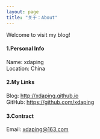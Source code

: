 ```yaml
---
layout: page
title: "关于：About"
---
```

Welcome to visit my blog!

#### 1.Personal Info
Name: xdaping   
Location: China   

#### 2.My Links
Blog: <http://xdaping.github.io>  
GitHub: <https://github.com/xdaping>   

#### 3.Contract
Email: xdaping@163.com
